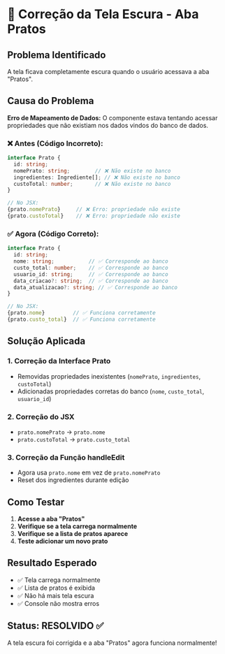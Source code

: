 # 🔧 Correção da Tela Escura - Aba Pratos

## Problema Identificado

A tela ficava completamente escura quando o usuário acessava a aba "Pratos".

## Causa do Problema

**Erro de Mapeamento de Dados:** O componente estava tentando acessar propriedades que não existiam nos dados vindos do banco de dados.

### ❌ **Antes (Código Incorreto):**
```typescript
interface Prato {
  id: string;
  nomePrato: string;        // ❌ Não existe no banco
  ingredientes: Ingrediente[]; // ❌ Não existe no banco
  custoTotal: number;       // ❌ Não existe no banco
}

// No JSX:
{prato.nomePrato}     // ❌ Erro: propriedade não existe
{prato.custoTotal}    // ❌ Erro: propriedade não existe
```

### ✅ **Agora (Código Correto):**
```typescript
interface Prato {
  id: string;
  nome: string;           // ✅ Corresponde ao banco
  custo_total: number;    // ✅ Corresponde ao banco
  usuario_id: string;     // ✅ Corresponde ao banco
  data_criacao?: string;  // ✅ Corresponde ao banco
  data_atualizacao?: string; // ✅ Corresponde ao banco
}

// No JSX:
{prato.nome}         // ✅ Funciona corretamente
{prato.custo_total}  // ✅ Funciona corretamente
```

## Solução Aplicada

### 1. **Correção da Interface Prato**
- Removidas propriedades inexistentes (`nomePrato`, `ingredientes`, `custoTotal`)
- Adicionadas propriedades corretas do banco (`nome`, `custo_total`, `usuario_id`)

### 2. **Correção do JSX**
- `prato.nomePrato` → `prato.nome`
- `prato.custoTotal` → `prato.custo_total`

### 3. **Correção da Função handleEdit**
- Agora usa `prato.nome` em vez de `prato.nomePrato`
- Reset dos ingredientes durante edição

## Como Testar

1. **Acesse a aba "Pratos"**
2. **Verifique se a tela carrega normalmente**
3. **Verifique se a lista de pratos aparece**
4. **Teste adicionar um novo prato**

## Resultado Esperado

- ✅ Tela carrega normalmente
- ✅ Lista de pratos é exibida
- ✅ Não há mais tela escura
- ✅ Console não mostra erros

## Status: RESOLVIDO ✅

A tela escura foi corrigida e a aba "Pratos" agora funciona normalmente! 